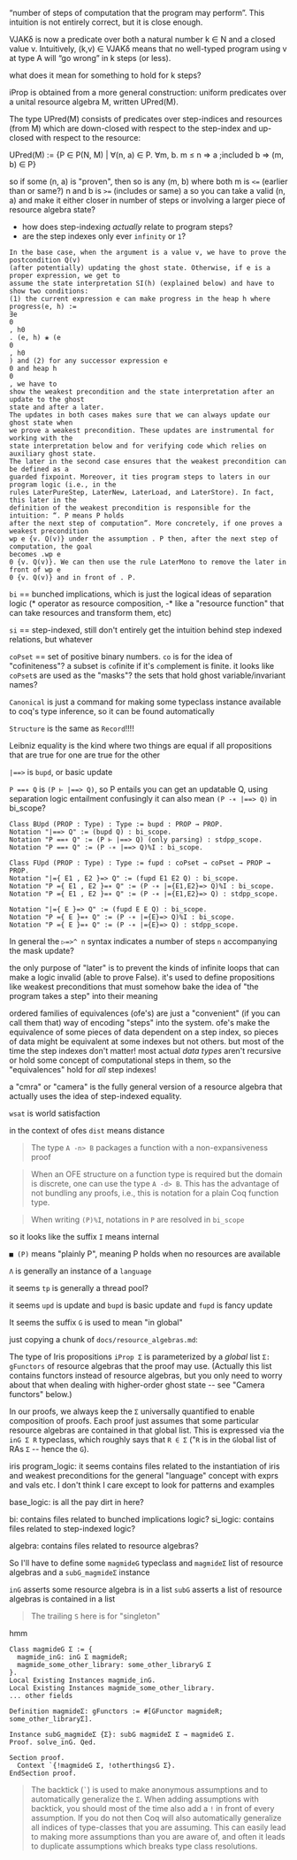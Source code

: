 >
  “number of steps of computation that the program may perform”. This intuition is not entirely
  correct, but it is close enough.

  VJAKδ is now a predicate over both a natural number k ∈ N and a closed value v.
  Intuitively, (k,v) ∈ VJAKδ means that no well-typed program using v at type A will “go
  wrong” in k steps (or less).

what does it mean for something to hold for k steps?


>
  iProp is obtained from a more general construction: uniform predicates over
  a unital resource algebra M, written UPred(M).

  The type UPred(M) consists of predicates over step-indices and resources (from M) which
  are down-closed with respect to the step-index and up-closed with respect to the resource:

  UPred(M) := {P ∈ P(N, M) | ∀(n, a) ∈ P. ∀m, b. m ≤ n ⇒ a ;included b ⇒ (m, b) ∈ P}

so if some (n, a) is "proven", then so is any (m, b) where both m is `<=` (earlier than or same?) n and b is `>=` (includes or same) a
so you can take a valid (n, a) and make it either closer in number of steps or involving a larger piece of resource algebra state?


- how does step-indexing *actually* relate to program steps?
- are the step indexes only ever `infinity` or `1`?

```
In the base case, when the argument is a value v, we have to prove the postcondition Q(v)
(after potentially) updating the ghost state. Otherwise, if e is a proper expression, we get to
assume the state interpretation SI(h) (explained below) and have to show two conditions:
(1) the current expression e can make progress in the heap h where progress(e, h) :=
∃e
0
, h0
. (e, h) ❀ (e
0
, h0
) and (2) for any successor expression e
0 and heap h
0
, we have to
show the weakest precondition and the state interpretation after an update to the ghost
state and after a later.
The updates in both cases makes sure that we can always update our ghost state when
we prove a weakest precondition. These updates are instrumental for working with the
state interpretation below and for verifying code which relies on auxiliary ghost state.
The later in the second case ensures that the weakest precondition can be defined as a
guarded fixpoint. Moreover, it ties program steps to laters in our program logic (i.e., in the
rules LaterPureStep, LaterNew, LaterLoad, and LaterStore). In fact, this later in the
definition of the weakest precondition is responsible for the intuition: “. P means P holds
after the next step of computation”. More concretely, if one proves a weakest precondition
wp e {v. Q(v)} under the assumption . P then, after the next step of computation, the goal
becomes .wp e
0 {v. Q(v)}. We can then use the rule LaterMono to remove the later in
front of wp e
0 {v. Q(v)} and in front of . P.
```





`bi` == bunched implications, which is just the logical ideas of separation logic (* operator as resource composition, -* like a "resource function" that can take resources and transform them, etc)

`si` == step-indexed, still don't entirely get the intuition behind step indexed relations, but whatever

`coPset` == set of positive binary numbers. `co` is for the idea of "cofiniteness"? a subset is `co`finite if it's `co`mplement is finite.
it looks like `coPset`s are used as the "masks"? the sets that hold ghost variable/invariant names?

`Canonical` is just a command for making some typeclass instance available to coq's type inference, so it can be found automatically

`Structure` is the same as `Record`!!!!

Leibniz equality is the kind where two things are equal if all propositions that are true for one are true for the other


`|==>` is `bupd`, or basic update

`P ==∗ Q` is `(P ⊢ |==> Q)`, so P entails you can get an updatable Q, using separation logic entailment
confusingly it can also mean `(P -∗ |==> Q)` in bi_scope?

```
Class BUpd (PROP : Type) : Type := bupd : PROP → PROP.
Notation "|==> Q" := (bupd Q) : bi_scope.
Notation "P ==∗ Q" := (P ⊢ |==> Q) (only parsing) : stdpp_scope.
Notation "P ==∗ Q" := (P -∗ |==> Q)%I : bi_scope.

Class FUpd (PROP : Type) : Type := fupd : coPset → coPset → PROP → PROP.
Notation "|={ E1 , E2 }=> Q" := (fupd E1 E2 Q) : bi_scope.
Notation "P ={ E1 , E2 }=∗ Q" := (P -∗ |={E1,E2}=> Q)%I : bi_scope.
Notation "P ={ E1 , E2 }=∗ Q" := (P -∗ |={E1,E2}=> Q) : stdpp_scope.

Notation "|={ E }=> Q" := (fupd E E Q) : bi_scope.
Notation "P ={ E }=∗ Q" := (P -∗ |={E}=> Q)%I : bi_scope.
Notation "P ={ E }=∗ Q" := (P -∗ |={E}=> Q) : stdpp_scope.
```

In general the `▷=>^ n` syntax indicates a number of steps `n` accompanying the mask update?


the only purpose of "later" is to prevent the kinds of infinite loops that can make a logic invalid (able to prove False). it's used to define propositions like weakest preconditions that must somehow bake the idea of "the program takes a step" into their meaning

ordered families of equivalences (ofe's) are just a "convenient" (if you can call them that) way of encoding "steps" into the system. ofe's make the equivalence of some pieces of data dependent on a step index, so pieces of data might be equivalent at some indexes but not others.
but most of the time the step indexes don't matter! most actual *data types* aren't recursive or hold some concept of computational steps in them, so the "equivalences" hold for *all* step indexes!

a "cmra" or "camera" is the fully general version of a resource algebra that actually uses the idea of step-indexed equality.


`wsat` is world satisfaction



in the context of ofes `dist` means distance
> The type `A -n> B` packages a function with a non-expansiveness proof

> When an OFE structure on a function type is required but the domain is discrete,
one can use the type `A -d> B`.  This has the advantage of not bundling any
proofs, i.e., this is notation for a plain Coq function type.

> When writing `(P)%I`, notations in `P` are resolved in `bi_scope`

so it looks like the suffix `I` means internal


`■ (P)` means "plainly P", meaning P holds when no resources are available

`Λ` is generally an instance of a `language`

it seems `tp` is generally a thread pool?

it seems `upd` is update
and `bupd` is basic update
and `fupd` is fancy update


It seems the suffix `G` is used to mean "in global"


just copying a chunk of `docs/resource_algebras.md`:

>
  The type of Iris propositions `iProp Σ` is parameterized by a *global* list `Σ:
  gFunctors` of resource algebras that the proof may use.  (Actually this list
  contains functors instead of resource algebras, but you only need to worry about
  that when dealing with higher-order ghost state -- see "Camera functors" below.)

  In our proofs, we always keep the `Σ` universally quantified to enable composition of proofs.
  Each proof just assumes that some particular resource algebras are contained in that global list.
  This is expressed via the `inG Σ R` typeclass, which roughly says that `R ∈ Σ`
  ("`R` is in the `G`lobal list of RAs `Σ` -- hence the `G`).



iris
  program_logic: it seems contains files related to the instantiation of iris and weakest preconditions for the general "language" concept with exprs and vals etc. I don't think I care except to look for patterns and examples

  base_logic: is all the pay dirt in here?

  bi: contains files related to bunched implications logic?
  si_logic: contains files related to step-indexed logic?

  algebra: contains files related to resource algebras?










So I'll have to define some `magmideG` typeclass and `magmideΣ` list of resource algebras and a `subG_magmideΣ` instance

`inG` asserts some resource algebra is in a list
`subG` asserts a list of resource algebras is contained in a list

> The trailing `S` here is for "singleton"

hmm

```coq
Class magmideG Σ := {
  magmide_inG: inG Σ magmideR;
  magmide_some_other_library: some_other_libraryG Σ
}.
Local Existing Instances magmide_inG.
Local Existing Instances magmide_some_other_library.
... other fields

Definition magmideΣ: gFunctors := #[GFunctor magmideR; some_other_libraryΣ].

Instance subG_magmideΣ {Σ}: subG magmideΣ Σ → magmideG Σ.
Proof. solve_inG. Qed.

Section proof.
  Context `{!magmideG Σ, !otherthingsG Σ}.
EndSection proof.
```

> The backtick (`` ` ``) is used to make anonymous assumptions and to automatically
generalize the `Σ`.  When adding assumptions with backtick, you should most of
the time also add a `!` in front of every assumption.  If you do not then Coq
will also automatically generalize all indices of type-classes that you are
assuming.  This can easily lead to making more assumptions than you are aware
of, and often it leads to duplicate assumptions which breaks type class
resolutions.

